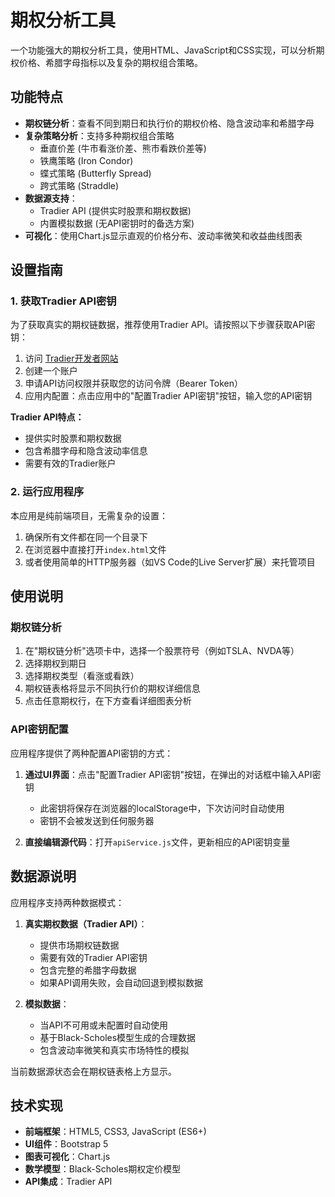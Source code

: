 # 期权分析工具

一个功能强大的期权分析工具，使用HTML、JavaScript和CSS实现，可以分析期权价格、希腊字母指标以及复杂的期权组合策略。

## 功能特点

- **期权链分析**：查看不同到期日和执行价的期权价格、隐含波动率和希腊字母
- **复杂策略分析**：支持多种期权组合策略
  - 垂直价差 (牛市看涨价差、熊市看跌价差等)
  - 铁鹰策略 (Iron Condor)
  - 蝶式策略 (Butterfly Spread)
  - 跨式策略 (Straddle)
- **数据源支持**：
  - Tradier API (提供实时股票和期权数据)
  - 内置模拟数据 (无API密钥时的备选方案)
- **可视化**：使用Chart.js显示直观的价格分布、波动率微笑和收益曲线图表

## 设置指南

### 1. 获取Tradier API密钥

为了获取真实的期权链数据，推荐使用Tradier API。请按照以下步骤获取API密钥：

1. 访问 [Tradier开发者网站](https://developer.tradier.com/)
2. 创建一个账户
3. 申请API访问权限并获取您的访问令牌（Bearer Token）
4. 应用内配置：点击应用中的"配置Tradier API密钥"按钮，输入您的API密钥

**Tradier API特点：**
- 提供实时股票和期权数据
- 包含希腊字母和隐含波动率信息
- 需要有效的Tradier账户

### 2. 运行应用程序

本应用是纯前端项目，无需复杂的设置：

1. 确保所有文件都在同一个目录下
2. 在浏览器中直接打开`index.html`文件
3. 或者使用简单的HTTP服务器（如VS Code的Live Server扩展）来托管项目

## 使用说明

### 期权链分析

1. 在"期权链分析"选项卡中，选择一个股票符号（例如TSLA、NVDA等）
2. 选择期权到期日
3. 选择期权类型（看涨或看跌）
4. 期权链表格将显示不同执行价的期权详细信息
5. 点击任意期权行，在下方查看详细图表分析

### API密钥配置

应用程序提供了两种配置API密钥的方式：

1. **通过UI界面**：点击"配置Tradier API密钥"按钮，在弹出的对话框中输入API密钥
   - 此密钥将保存在浏览器的localStorage中，下次访问时自动使用
   - 密钥不会被发送到任何服务器

2. **直接编辑源代码**：打开`apiService.js`文件，更新相应的API密钥变量

## 数据源说明

应用程序支持两种数据模式：

1. **真实期权数据（Tradier API）**：
   - 提供市场期权链数据
   - 需要有效的Tradier API密钥
   - 包含完整的希腊字母数据
   - 如果API调用失败，会自动回退到模拟数据

2. **模拟数据**：
   - 当API不可用或未配置时自动使用
   - 基于Black-Scholes模型生成的合理数据
   - 包含波动率微笑和真实市场特性的模拟

当前数据源状态会在期权链表格上方显示。

## 技术实现

- **前端框架**：HTML5, CSS3, JavaScript (ES6+)
- **UI组件**：Bootstrap 5
- **图表可视化**：Chart.js
- **数学模型**：Black-Scholes期权定价模型
- **API集成**：Tradier API
